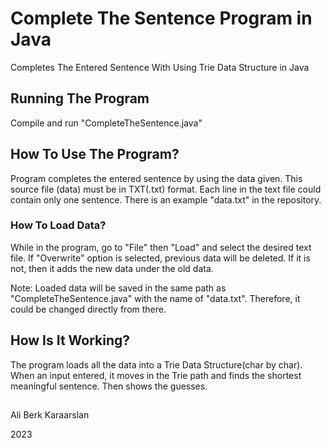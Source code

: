 # Complete The Sentence Program in Java
Completes The Entered Sentence With Using Trie Data Structure in Java

## Running The Program
Compile and run "CompleteTheSentence.java"

## How To Use The Program?
Program completes the entered sentence by using the data given. This source file (data) must be in TXT(.txt) format. Each line in the text file could contain only one sentence. There is an example "data.txt" in the repository. 

### How To Load Data?
While in the program, go to "File" then "Load" and select the desired text file. If "Overwrite" option is selected, previous data will be deleted. If it is not, then it adds the new data under the old data. 

Note: Loaded data will be saved in the same path as "CompleteTheSentence.java" with the name of "data.txt". Therefore, it could be changed directly from there.

## How Is It Working? 
The program loads all the data into a Trie Data Structure(char by char). When an input entered, it moves in the Trie path and finds the shortest meaningful sentence. Then shows the guesses. 
  
##
Ali Berk Karaarslan

2023

